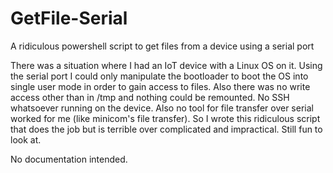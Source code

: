 # GetFile-Serial
A ridiculous powershell script to get files from a device using a serial port

There was a situation where I had an IoT device with a Linux OS on it. Using the serial port I could only manipulate the bootloader to boot the OS into single user mode in order to gain access to files. Also there was no write access other than in /tmp and nothing could be remounted. No SSH whatsoever running on the device. Also no tool for file transfer over serial worked for me (like minicom's file transfer). So I wrote this ridiculous script that does the job but is terrible over complicated and impractical. Still fun to look at.

No documentation intended.
